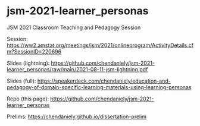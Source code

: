 # jsm-2021-learner_personas
JSM 2021 Classroom Teaching and Pedagogy Session

Session: https://ww2.amstat.org/meetings/jsm/2021/onlineprogram/ActivityDetails.cfm?SessionID=220696

Slides (lightning): https://github.com/chendaniely/jsm-2021-learner_personas/raw/main/2021-08-11-jsm-lightning.pdf

Slides (full): https://speakerdeck.com/chendaniely/education-and-pedagogy-of-domain-specific-learning-materials-using-learning-personas

Repo (this page): https://github.com/chendaniely/jsm-2021-learner_personas

Prelims: https://chendaniely.github.io/dissertation-prelim
